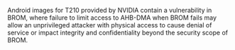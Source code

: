 Android images for T210 provided by NVIDIA contain a vulnerability in BROM, where failure to limit access to AHB-DMA when BROM fails may allow an unprivileged attacker with physical access to cause denial of service or impact integrity and confidentiality beyond the security scope of BROM.